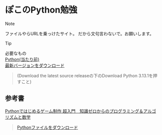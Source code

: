 # ぽこのPython勉強
> [!NOTE]
> ファイルやらURLを乗っけたサイト。
> だから文句言わないで。お願いします。

> [!TIP]
>   必要なもの  
>   [Python(当たり前)](https://www.python.org/)  
>   [最新バージョンをダウンロード](https://www.python.org/downloads/)

>  (Download the latest source releaseの下のDownload Python 3.13.1を押すこと)

## 参考書
[Pythonではじめるゲーム制作 超入門　知識ゼロからのプログラミング＆アルゴリズムと数学](https://book.impress.co.jp/books/1122101052)
>  [Pythonファイルをダウンロード](https://book.impress.co.jp/support/aftercare/download/PythonGameIntro.zip)

